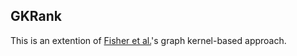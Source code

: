 ## GKRank
This is an extention of [Fisher et al.][1]\'s graph kernel-based approach.


[1]: https://techmatt.github.io/pdfs/graphKernel.pdf
